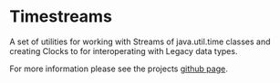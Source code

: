Timestreams
========

A set of utilities for working with Streams of java.util.time classes and creating Clocks to for interoperating with Legacy data types. 

For more information please see the projects [github page][1].

 [1]: http://apaloski.github.io/Timestreams/

